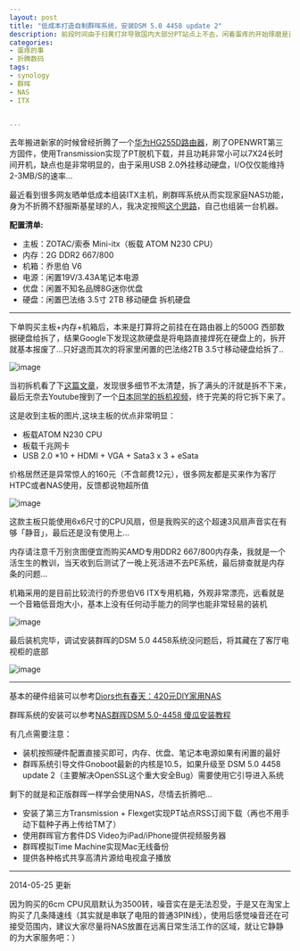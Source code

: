 ```yaml
---
layout: post
title: "低成本打造自制群晖系统，安装DSM 5.0 4458 update 2"
description: 前段时间由于扫黄打非导致国内大部分PT站点上不去，闲着蛋疼的开始琢磨是否需要折腾一个NAS作为家庭存储+影音播放+脱机下载使用，于是自己组装了一台ITX机器刷了synology系统...
categories:
- 蛋疼的事
- 折腾数码
tags:
- synology
- 群晖
- NAS
- ITX


---
```


去年搬进新家的时候曾经折腾了一个[华为HG255D路由器](http://redirect.simba.taobao.com/rd?w=unionnojs&f=http%3A%2F%2Fre.taobao.com%2Feauction%3Fe%3DInbV5XuTBiHebLdhAWchHBWPN1SFdommWPt1fh5JBxyLltG5xFicOSZqewpHPyZzVuAX9KjHXqlrRF2mRoYw2w6%252F27l4VpYj72xyKpEWvWWB3ujUJI0OeA%253D%253D%26ptype%3D100010&k=e2e107a2b72ca1b1&c=un&b=alimm_0&p=mm_16933576_5054595_15502779)，刷了OPENWRT第三方固件，使用Transmission实现了PT脱机下载，并且功耗非常小可以7X24长时间开机，缺点也是非常明显的，由于采用USB 2.0外挂移动硬盘，I/O仅仅能维持2-3MB/S的速率...

最近看到很多网友晒单低成本组装ITX主机，刷群晖系统从而实现家庭NAS功能，身为不折腾不舒服斯基星球的人，我决定按照[这个思路](http://show.smzdm.com/detail/60369)，自己也组装一台机器。

**配置清单:**

* 主板：ZOTAC/索泰 Mini-itx（板载 ATOM N230 CPU）
* 内存：2G DDR2 667/800
* 机箱：乔思伯 V6
* 电源：闲置19V/3.43A笔记本电源
* 优盘：闲置不知名品牌8G迷你优盘
* 硬盘：闲置巴法络 3.5寸 2TB 移动硬盘 拆机硬盘

---

下单购买主板+内存+机箱后，本来是打算将之前挂在在路由器上的500G 西部数据硬盘给拆了，结果Google下发现这款硬盘是将电路直接焊死在硬盘上的，拆开就基本报废了...只好退而其次的将家里闲置的巴法络2TB 3.5寸移动硬盘给拆了..

![image](http://gtms02.alicdn.com/tps/i2/T1H6klFJNaXXaUGAjo-600-626.jpg)

当初拆机看了下[这篇文章](http://show.smzdm.com/detail/10237)，发现很多细节不太清楚，拆了满头的汗就是拆不下来，最后无奈去Youtube搜到了一个[日本同学的拆机视频](https://www.youtube.com/watch?v=4-L0loK45Ck)，终于完美的将它拆下来了。

这是收到主板的图片,这块主板的优点非常明显：

* 板载ATOM N230 CPU
* 板载千兆网卡
* USB 2.0 *10 + HDMI + VGA + Sata3 x 3 + eSata

价格居然还是异常惊人的160元（不含邮费12元），很多网友都是买来作为客厅HTPC或者NAS使用，反馈都说物超所值

![image](http://gtms03.alicdn.com/tps/i3/T1Gr7nFTJXXXaIyj2o-600-600.jpg)

这款主板只能使用6x6尺寸的CPU风扇，但是我购买的这个超速3风扇声音实在有够「静音」，最后还是没有使用上...

内存请注意千万别贪图便宜而购买AMD专用DDR2 667/800内存条，我就是一个活生生的教训，当天收到后测试了一晚上死活进不去PE系统，最后排查就是内存条的问题...

机箱采用的是目前比较流行的乔思伯V6 ITX专用机箱，外观非常漂亮，远看就是一个音箱低音炮大小，基本上没有任何动手能力的同学也能非常轻易的装机

![image](http://gtms01.alicdn.com/tps/i1/T1wxgeFQ0dXXaIyj2o-600-600.jpg)

最后装机完毕，调试安装群晖的DSM 5.0 4458系统没问题后，将其藏在了客厅电视柜的底部

![image](http://gtms02.alicdn.com/tps/i2/T1TJceFGheXXaIyj2o-600-600.jpg)

---

基本的硬件组装可以参考[Diors也有春天：420元DIY家用NAS](http://show.smzdm.com/detail/60369)

群晖系统的安装可以参考[NAS群晖DSM 5.0-4458 傻瓜安装教程](http://jy.smzdm.com/detail/20115)

有几点需要注意：

* 装机按照硬件配置直接买即可，内存、优盘、笔记本电源如果有闲置的最好
* 群晖系统引导文件Gnoboot最新的内核是10.5，如果升级至 DSM 5.0 4458 update 2（主要解决OpenSSL这个重大安全Bug）需要使用它引导进入系统


剩下的就是和正版群晖一样学会使用NAS，尽情去折腾吧...

* 安装了第三方Transmission + Flexget实现PT站点RSS订阅下载（再也不用手动下载种子再上传给TM了）
* 使用群晖官方套件DS Video为iPad/iPhone提供视频服务器
* 群晖模拟Time Machine实现Mac无线备份
* 提供各种格式共享高清片源给电视盒子播放

---

2014-05-25 更新

因为购买的6cm CPU风扇默认为3500转，噪音实在是无法忍受，于是又在淘宝上购买了几条降速线（其实就是串联了电阻的普通3PIN线），使用后感觉噪音还在可接受范围内，建议大家尽量将NAS放置在远离日常生活工作的区域，就让它静静的为大家服务吧：）
